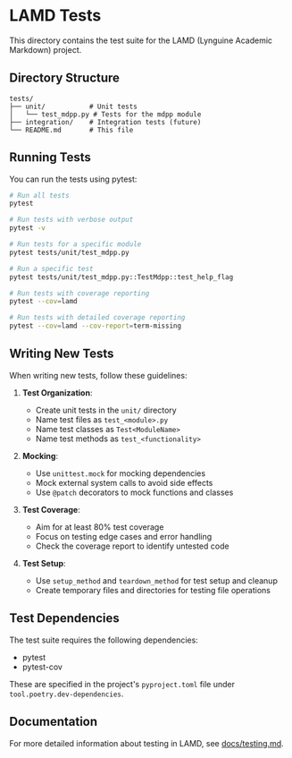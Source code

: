 # LAMD Tests

This directory contains the test suite for the LAMD (Lynguine Academic Markdown) project.

## Directory Structure

```
tests/
├── unit/           # Unit tests
│   └── test_mdpp.py # Tests for the mdpp module
├── integration/    # Integration tests (future)
└── README.md       # This file
```

## Running Tests

You can run the tests using pytest:

```bash
# Run all tests
pytest

# Run tests with verbose output
pytest -v

# Run tests for a specific module
pytest tests/unit/test_mdpp.py

# Run a specific test
pytest tests/unit/test_mdpp.py::TestMdpp::test_help_flag

# Run tests with coverage reporting
pytest --cov=lamd

# Run tests with detailed coverage reporting
pytest --cov=lamd --cov-report=term-missing
```

## Writing New Tests

When writing new tests, follow these guidelines:

1. **Test Organization**:
   - Create unit tests in the `unit/` directory
   - Name test files as `test_<module>.py`
   - Name test classes as `Test<ModuleName>`
   - Name test methods as `test_<functionality>`

2. **Mocking**:
   - Use `unittest.mock` for mocking dependencies
   - Mock external system calls to avoid side effects
   - Use `@patch` decorators to mock functions and classes

3. **Test Coverage**:
   - Aim for at least 80% test coverage
   - Focus on testing edge cases and error handling
   - Check the coverage report to identify untested code

4. **Test Setup**:
   - Use `setup_method` and `teardown_method` for test setup and cleanup
   - Create temporary files and directories for testing file operations

## Test Dependencies

The test suite requires the following dependencies:

- pytest
- pytest-cov

These are specified in the project's `pyproject.toml` file under `tool.poetry.dev-dependencies`.

## Documentation

For more detailed information about testing in LAMD, see [docs/testing.md](../docs/testing.md). 